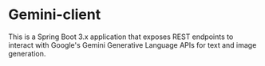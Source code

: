 # Gemini-client
This is a Spring Boot 3.x application that exposes REST endpoints to interact with Google's Gemini Generative Language APIs for text and image generation.
